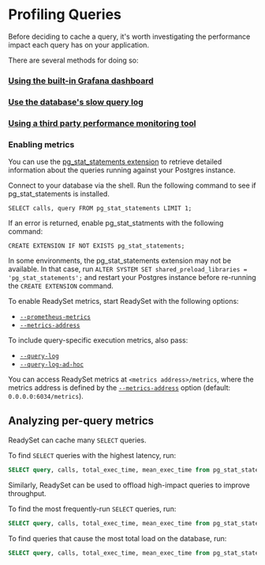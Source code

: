 # Profiling Queries

Before deciding to cache a query, it's worth investigating the performance impact each query has on your application.

There are several methods for doing so:

### [Using the built-in Grafana dashboard](/docs/cache/profiling-queries/view-query-metrics-with-grafana-wip)

### [Use the database's slow query log](/docs/cache/profiling-queries/view-query-metrics-with-the-databases-slow-query-log)

### [Using a third party performance monitoring tool](/docs/cache/profiling-queries/view-query-metrics-with-3rd-party-providers-wip)

### Enabling metrics

You can use the [pg_stat_statements extension](https://www.postgresql.org/docs/current/pgstatstatements.html) to retrieve detailed information about the queries running against your Postgres instance.

Connect to your database via the shell. Run the following command to see if pg_stat_statements is installed.

```
SELECT calls, query FROM pg_stat_statements LIMIT 1;
```

If an error is returned, enable pg_stat_statments with the following command:

```
CREATE EXTENSION IF NOT EXISTS pg_stat_statements;
```

In some environments, the pg_stat_statements extension may not be available. In that case, run `ALTER SYSTEM SET shared_preload_libraries = 'pg_stat_statements';` and restart your Postgres instance before re-running the `CREATE EXTENSION` command.

To enable ReadySet metrics, start ReadySet with the following options:

- [`--prometheus-metrics`](https://docs.readyset.io/reference/cli/readyset/#-prometheus-metrics)
- [`--metrics-address`](https://docs.readyset.io/reference/cli/readyset/#-metrics-address)

To include query-specific execution metrics, also pass:

- [`--query-log`](https://docs.readyset.io/reference/cli/readyset/#-query-log)
- [`--query-log-ad-hoc`](https://docs.readyset.io/reference/cli/readyset/#-query-log-ad-hoc)

You can access ReadySet metrics at `<metrics address>/metrics`, where the metrics address is defined by the [`--metrics-address`](https://docs.readyset.io/reference/cli/readyset/#-metrics-address) option (default: `0.0.0.0:6034/metrics`).

## Analyzing per-query metrics

ReadySet can cache many `SELECT` queries.

To find `SELECT` queries with the highest latency, run:

```sql
SELECT query, calls, total_exec_time, mean_exec_time from pg_stat_statements WHERE query ILIKE '%SELECT%' order by mean_exec_time DESC;
```

Similarly, ReadySet can be used to offload high-impact queries to improve throughput.

To find the most frequently-run `SELECT` queries, run:

```sql
SELECT query, calls, total_exec_time, mean_exec_time from pg_stat_statements WHERE query ILIKE '%SELECT%' order by calls DESC;
```

To find queries that cause the most total load on the database, run:

```sql
SELECT query, calls, total_exec_time, mean_exec_time from pg_stat_statements WHERE query ILIKE '%SELECT%' order by total_exec_time DESC;
```